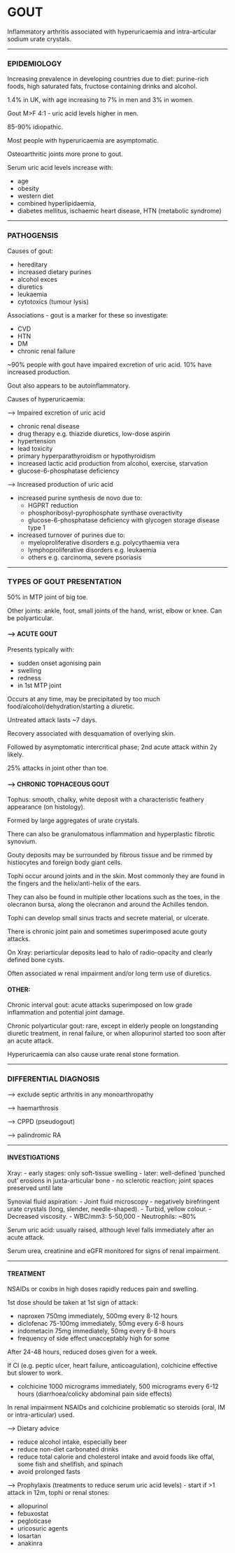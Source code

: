 # GOUT

Inflammatory arthritis associated with hyperuricaemia and intra-articular sodium urate crystals.

____________________

### EPIDEMIOLOGY

Increasing prevalence in developing countries due to diet: purine-rich foods, high saturated fats, fructose containing drinks and alcohol.

1.4% in UK, with age increasing to 7% in men and 3% in women.

Gout M>F 4:1 - uric acid levels higher in men.

85-90% idiopathic.

Most people with hyperuricaemia are asymptomatic.

Osteoarthritic joints more prone to gout.

Serum uric acid levels increase with:

- age
- obesity
- western diet
- combined hyperlipidaemia, 
- diabetes mellitus, ischaemic heart disease, HTN (metabolic syndrome)

_____________________

### PATHOGENSIS

Causes of gout:

- hereditary
- increased dietary purines
- alcohol exces
- diuretics
- leukaemia
- cytotoxics (tumour lysis)

Associations - gout is a marker for these so investigate:

- CVD
- HTN
- DM
- chronic renal failure

~90% people with gout have impaired excretion of uric acid. 10% have increased production.

Gout also appears to be autoinflammatory.

Causes of hyperuricaemia:

—> Impaired excretion of uric acid
	
- chronic renal disease
- drug therapy e.g. thiazide diuretics, low-dose aspirin
- hypertension
- lead toxicity
- primary hyperparathyroidism or hypothyroidism
- increased lactic acid production from alcohol, exercise, starvation
- glucose-6-phosphatase deficiency

—> Increased production of uric acid 

- increased purine synthesis de novo due to:
	- HGPRT reduction
	- phosphoribosyl-pyrophosphate synthase overactivity
	- glucose-6-phosphatase deficiency with glycogen storage disease type 1
- increased turnover of purines due to:
	- myeloproliferative disorders e.g. polycythaemia vera
	- lymphoproliferative disorders e.g. leukaemia
	- others e.g. carcinoma, severe psoriasis


_____________________

### TYPES OF GOUT PRESENTATION

50% in MTP joint of big toe.

Other joints: ankle, foot, small joints of the hand, wrist, elbow or knee. Can be polyarticular.

#### —> ACUTE GOUT

Presents typically with:

- sudden onset agonising pain
- swelling
- redness
- in 1st MTP joint

Occurs at any time, may be precipitated by too much food/alcohol/dehydration/starting a diuretic.

Untreated attack lasts ~7 days.

Recovery associated with desquamation of overlying skin.

Followed by asymptomatic intercritical phase; 2nd acute attack within 2y likely.

25% attacks in joint other than toe.


#### —> CHRONIC TOPHACEOUS GOUT

Tophus: smooth, chalky, white deposit with a characteristic feathery appearance (on histology). 

Formed by large aggregates of urate crystals.

There can also be granulomatous inflammation and hyperplastic fibrotic synovium. 

Gouty deposits may be surrounded by fibrous tissue and be rimmed by histiocytes and foreign body giant cells. 

Tophi occur around joints and in the skin. Most commonly they are found in the fingers and the helix/anti-helix of the ears. 

They can also be found in multiple other locations such as the toes, in the olecranon bursa, along the olecranon and around the Achilles tendon. 

Tophi can develop small sinus tracts and secrete material, or ulcerate.

There is chronic joint pain and sometimes superimposed acute gouty attacks.

On Xray: periarticular deposits lead to halo of radio-opacity and clearly defined bone cysts.

Often associated w renal impairment and/or long term use of diuretics.


#### OTHER:

Chronic interval gout: acute attacks superimposed on low grade inflammation and potential joint damage.

Chronic polyarticular gout: rare, except in elderly people on longstanding diuretic treatment, in renal failure, or when allopurinol started too soon after an acute attack.

Hyperuricaemia can also cause urate renal stone formation.

_____________________

### DIFFERENTIAL DIAGNOSIS

—> exclude septic arthritis in any monoarthropathy

—> haemarthrosis

—> CPPD (pseudogout)

—> palindromic RA

_____________________

#### INVESTIGATIONS

Xray:
	- early stages: only soft-tissue swelling
	- later: well-defined ‘punched out’ erosions in juxta-articular bone
	- no sclerotic reaction; joint spaces preserved until late

Synovial fluid aspiration:
	- Joint fluid microscopy - negatively birefringent urate crystals (long, slender, needle-shaped).
	- Turbid, yellow colour.
	- Decreased viscosity.
	- WBC/mm3: 5-50,000
	- Neutrophils: ~80%

Serum uric acid: usually raised, although level falls immediately after an acute attack.

Serum urea, creatinine and eGFR monitored for signs of renal impairment.

_____________________

#### TREATMENT

NSAIDs or coxibs in high doses rapidly reduces pain and swelling.

1st dose should be taken at 1st sign of attack:

- naproxen 750mg immediately, 500mg every 8-12 hours
- diclofenac 75-100mg immediately, 50mg every 6-8 hours
- indometacin 75mg immediately, 50mg every 6-8 hours
- frequency of side effect unacceptably high for some

After 24-48 hours, reduced doses given for a week. 

If CI (e.g. peptic ulcer, heart failure, anticoagulation), colchicine effective but slower to work.

- colchicine 1000 micrograms immediately, 500 micrograms every 6-12 hours (diarrhoea/colicky abdominal pain side effects)

In renal impairment NSAIDs and colchicine problematic so steroids (oral, IM or intra-articular) used.


—> Dietary advice

- reduce alcohol intake, especially beer
- reduce non-diet carbonated drinks
- reduce total calorie and cholesterol intake and avoid foods like offal, some fish and shellfish, and spinach
- avoid prolonged fasts


—> Prophylaxis (treatments to reduce serum uric acid levels) - start if >1 attack in 12m, tophi or renal stones:

- allopurinol
- febuxostat
- pegloticase
- uricosuric agents
- losartan
- anakinra


